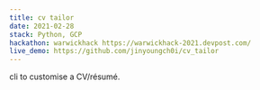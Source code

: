 ```yaml
---
title: cv tailor
date: 2021-02-28
stack: Python, GCP
hackathon: warwickhack https://warwickhack-2021.devpost.com/
live_demo: https://github.com/jinyoungch0i/cv_tailor
---
```


cli to customise a CV/résumé.
